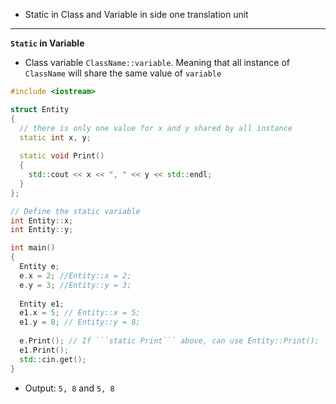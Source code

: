 * Static in Class and Variable in side one translation unit
---
**```Static``` in Variable**
* Class variable ```ClassName::variable```. Meaning that all instance of ```ClassName``` will share the same value of ```variable``` 
```cpp
#include <iostream>

struct Entity
{
  // there is only one value for x and y shared by all instance
  static int x, y;
  
  static void Print()
  {
    std::cout << x << ", " << y << std::endl;
  }
};

// Define the static variable
int Entity::x;
int Entity::y;

int main()
{
  Entity e;
  e.x = 2; //Entity::x = 2;
  e.y = 3; //Entity::y = 3;
  
  Entity e1;
  e1.x = 5; // Entity::x = 5;
  e1.y = 8; // Entity::y = 8;
  
  e.Print(); // If ```static Print``` above, can use Entity::Print(); 
  e1.Print();
  std::cin.get();
}
```
* Output: 
```5, 8``` and ```5, 8```

